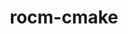 ---
title: "rocm-cmake"
layout: cache
categories: [package, develop-2024-01-28]
meta: {"versions": ["6.0.0"], "compilers": ["gcc@=11.3.0", "gcc@=11.4.0"], "oss": ["ubuntu20.04", "ubuntu22.04"], "platforms": ["linux"], "targets": ["x86_64_v3"], "stacks": ["e4s", "ml-linux-x86_64-rocm", "root"], "num_specs": 2, "num_specs_by_stack": {"e4s": 1, "root": 2, "ml-linux-x86_64-rocm": 1}}
spec_details: [{"hash": "5zdwz5hbw43iw53ogxiswaazhdmh6m7l", "compiler": "gcc@=11.4.0", "versions": ["6.0.0"], "os": "ubuntu20.04", "platform": "linux", "target": "x86_64_v3", "variants": ["build_system=cmake", "build_type=Release", "generator=make", "~ipo"], "stacks": ["e4s", "root"], "size": "-", "tarball": "https://binaries.spack.io/releases/develop-2024-01-28/build_cache/linux-ubuntu20.04-x86_64_v3/gcc-11.4.0/rocm-cmake-6.0.0/linux-ubuntu20.04-x86_64_v3-gcc-11.4.0-rocm-cmake-6.0.0-5zdwz5hbw43iw53ogxiswaazhdmh6m7l.spack"}, {"hash": "yl3bfkrsol2imucjdltmwxodw3cqy4ea", "compiler": "gcc@=11.3.0", "versions": ["6.0.0"], "os": "ubuntu22.04", "platform": "linux", "target": "x86_64_v3", "variants": ["build_system=cmake", "build_type=Release", "generator=make", "~ipo"], "stacks": ["root", "ml-linux-x86_64-rocm"], "size": "-", "tarball": "https://binaries.spack.io/releases/develop-2024-01-28/build_cache/linux-ubuntu22.04-x86_64_v3/gcc-11.3.0/rocm-cmake-6.0.0/linux-ubuntu22.04-x86_64_v3-gcc-11.3.0-rocm-cmake-6.0.0-yl3bfkrsol2imucjdltmwxodw3cqy4ea.spack"}]
---